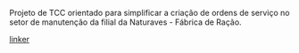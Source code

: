 Projeto de TCC orientado para simplificar a criação de ordens de serviço no setor de manutenção da filial da Naturaves - Fábrica de Ração.

<a href="/Iniciar_solicitacao_de_servico.html">linker</a>